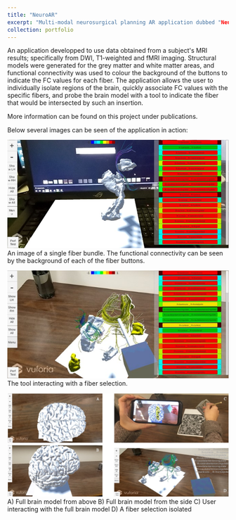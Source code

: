 ```yaml
---
title: "NeuroAR"
excerpt: "Multi-modal neurosurgical planning AR application dubbed "NeuroAR"<br/><img src='/images/NeuroAR1.jpg'>"
collection: portfolio
---
```


An application developped to use data obtained from a subject's MRI results; specifically from DWI, T1-weighted and fMRI imaging. Structural models were generated for the grey matter and white matter areas, and functional connectivity was used to colour the background of the buttons to indicate the FC values for each fiber. The application allows the user to individually isolate regions of the brain, quickly associate FC values with the specific fibers, and probe the brain model with a tool to indicate the fiber that would be intersected by such an insertion.

More information can be found on this project under publications.

Below several images can be seen of the application in action: 

![A single fiber being shown](/images/NeuroAR1.jpg)
An image of a single fiber bundle. The functional connectivity can be seen by the background of each of the fiber buttons.

![A selection being interacted with by the tool](/images/NeuroAR2.jpg)
The tool interacting with a fiber selection.

![Multiple images](/images/NeuroAR3.png)
A) Full brain model from above B) Full brain model from the side C) User interacting with the full brain model D) A fiber selection isolated